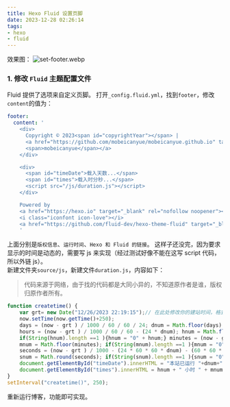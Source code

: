 ```yaml
---
title: Hexo Fluid 设置页脚
date: 2023-12-28 02:26:14
tags:
- hexo
- fluid
---
```


效果图：
![set-footer.webp](set-footer.webp)

### 1. 修改 `Fluid` 主题配置文件
Fluid 提供了选项来自定义页脚。
打开`_config.fluid.yml`，找到`footer`，修改`content`的值为：
```yml
footer:
  content: '
    <div>
      Copyright © 2023<span id="copyrightYear"></span> |
      <a href="https://github.com/mobeicanyue/mobeicanyue.github.io" target="_blank" rel="nofollow noopener">
      <span>mobeicanyue</span></a>    
    </div>

    <div>
      <span id="timeDate">载入天数...</span>
      <span id="times">载入时分秒...</span>
      <script src="/js/duration.js"></script>
    </div>

    Powered by
    <a href="https://hexo.io" target="_blank" rel="nofollow noopener"><span>Hexo</span></a>
    <i class="iconfont icon-love"></i>
    <a href="https://github.com/fluid-dev/hexo-theme-fluid" target="_blank" rel="nofollow noopener"><span>Fluid</span></a>
    '
```
上面分别是`版权信息`、`运行时间`、`Hexo 和 Fluid 的链接`。
这样子还没完，因为要求显示的时间是动态的，需要写 js 来实现（经过测试好像不能在这写 script 代码，所以外链 js）。
<br>
新建文件夹`source/js`，新建文件`duration.js`，内容如下：
> 代码来源于网络，由于找的代码都是大同小异的，不知道原作者是谁，版权归原作者所有。
```js
function createtime() {
    var grt= new Date("12/26/2023 22:19:15");// 在此处修改你的建站时间，格式：月/日/年 时:分:秒
    now.setTime(now.getTime()+250);
    days = (now - grt ) / 1000 / 60 / 60 / 24; dnum = Math.floor(days);
    hours = (now - grt ) / 1000 / 60 / 60 - (24 * dnum); hnum = Math.floor(hours);
    if(String(hnum).length ==1 ){hnum = "0" + hnum;} minutes = (now - grt ) / 1000 /60 - (24 * 60 * dnum) - (60 * hnum);
    mnum = Math.floor(minutes); if(String(mnum).length ==1 ){mnum = "0" + mnum;}
    seconds = (now - grt ) / 1000 - (24 * 60 * 60 * dnum) - (60 * 60 * hnum) - (60 * mnum);
    snum = Math.round(seconds); if(String(snum).length ==1 ){snum = "0" + snum;}
    document.getElementById("timeDate").innerHTML = "本站已运行 "+dnum+" 天 ";
    document.getElementById("times").innerHTML = hnum + " 小时 " + mnum + " 分 " + snum + " 秒";
}
setInterval("createtime()", 250);
```

重新运行博客，功能即可实现。
